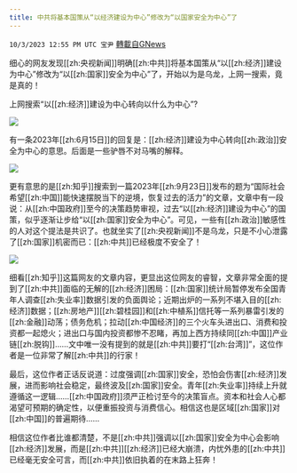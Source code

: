```yaml
---
title: 中共将基本国策从“以经济建设为中心”修改为“以国家安全为中心”了
---
```

`10/3/2023 12:55 PM UTC 宝尹` [轉載自GNews](https://gnews.org/articles/1774927)

细心的网友发现[[zh:央视新闻]]明确[[zh:中共]]将基本国策从“以[[zh:经济]]建设为中心”修改为“以[[zh:国家]]安全为中心”了，开始以为是乌龙，上网一搜索，竟是真的！

上网搜索“以[[zh:经济]]建设为中心转向以什么为中心”?

![](https://i.imgur.com/8WYG9BX.jpg)

有一条2023年[[zh:6月15日]]的回复是：[[zh:经济]]建设为中心转向[[zh:政治]]安全为中心的意思。后面是一些驴唇不对马嘴的解释。

![](https://i.imgur.com/feN9OXR.png)

更有意思的是[[zh:知乎]]搜索到一篇2023年[[zh:9月23日]]发布的题为“国际社会希望[[zh:中国]]能快速摆脱当下的逆境，恢复过去的活力”的文章，文章中有一段说：从[[zh:中国政府]]至今的决策趋势审视，过去“以[[zh:经济]]建设为中心”的国策，似乎逐渐让步给“以[[zh:国家]]安全为中心”。可见，一些有[[zh:政治]]敏感性的人对这个提法是共识了。也就坐实了[[zh:央视新闻]]不是乌龙，只是不小心泄露了[[zh:国家]]机密而已：[[zh:中共]]已经极度不安全了！

![](https://i.imgur.com/1U7luRR.jpg)

细看[[zh:知乎]]这篇网友的文章内容，更显出这位网友的睿智，文章非常全面的提到了[[zh:中共]]面临的无解的[[zh:经济]]困局：[[zh:国家]]统计局暂停发布全国青年人调查[[zh:失业率]]数据引发的负面舆论；近期出炉的一系列不堪入目的[[zh:经济]]数据；[[zh:房地产]][[zh:碧桂园]]和[[zh:中植系]]信托等一系列暴雷引发的[[zh:金融]]动荡；债务危机；拉动[[zh:中国经济]]的三个火车头进出口、消费和投资都一起熄火；进出口与国内投资都惨不忍睹，再加上西方持续同[[zh:中国]]产业链[[zh:脱钩]]……文中唯一没有提到的就是[[zh:中共]]要打“[[zh:台湾]]”，这位作者是一位非常了解[[zh:中共]]的行家！

最后，这位作者正话反说道：过度强调[[zh:国家]]安全，恐怕会伤害[[zh:经济]]发展，进而影响社会稳定，最终波及[[zh:国家]]安全。青年[[zh:失业率]]持续上升就遵循这一逻辑……[[zh:中国政府]]须严正检讨至今的决策盲点。资本和社会人心都渴望可预期的确定性，以便重振投资与消费信心。相信这也是区域[[zh:国家]]对[[zh:中国]]的普遍期待……

相信这位作者比谁都清楚，不是[[zh:中共]]强调以[[zh:国家]]安全为中心会影响[[zh:经济]]发展，而是[[zh:中共]][[zh:经济]]已经大崩溃，内忧外患的[[zh:中共]]已经毫无安全可言，而[[zh:中共]]依旧执着的在末路上狂奔！
